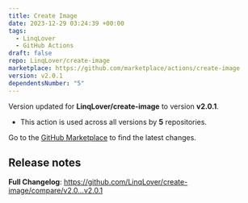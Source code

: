 ```yaml
---
title: Create Image
date: 2023-12-29 03:24:39 +00:00
tags:
  - LinqLover
  - GitHub Actions
draft: false
repo: LinqLover/create-image
marketplace: https://github.com/marketplace/actions/create-image
version: v2.0.1
dependentsNumber: "5"
---
```



Version updated for **LinqLover/create-image** to version **v2.0.1**.
- This action is used across all versions by **5** repositories.

Go to the [GitHub Marketplace](https://github.com/marketplace/actions/create-image) to find the latest changes.

## Release notes

**Full Changelog**: https://github.com/LinqLover/create-image/compare/v2.0...v2.0.1
